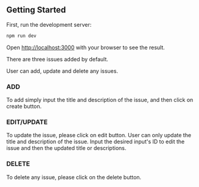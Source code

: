 ## Getting Started

First, run the development server:

```bash
npm run dev
```

Open [http://localhost:3000](http://localhost:3000) with your browser to see the result.

There are three issues added by default.

User can add, update and delete any issues.

### ADD

To add simply input the title and description of the issue, and then click on create button.

### EDIT/UPDATE

To update the issue, please click on edit button. User can only update the title and description of the issue. Input the desired input's ID to edit the issue and then the updated title or descriptions. 

### DELETE

To delete any issue, please click on the delete button. 